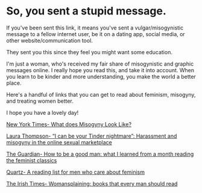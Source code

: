 # So, you sent a stupid message.


If you've been sent this link, it means you've sent a vulgar/misogynistic message to a fellow internet user, be it on a dating app, social media, or other website/communication tool.


They sent you this since they feel you might want some education.


I'm just a woman, who's received my fair share of misogynistic and graphic messages online. I really hope you read this, and take it into account. When you learn to be kinder and more understanding, you make the world a better place.


Here's a handful of links that you can get to read about feminism, misogyny, and treating women better.


I hope you have a lovely day!


[New York Times- What does Misogyny Look Like?](https://www.nytimes.com/2019/03/08/style/misogyny-women-history-photographs.html)


[Laura Thompson- “I can be your Tinder nightmare”: Harassment and misogyny in the online sexual marketplace](https://journals.sagepub.com/doi/full/10.1177/0959353517720226)


[The Guardian- How to be a good man: what I learned from a month reading the feminist classics](https://www.theguardian.com/world/2018/oct/02/how-to-be-good-man-me-too-month-reading-feminist-classics)


[Quartz- A reading list for men who care about feminism](https://qz.com/1465332/a-reading-list-for-men-who-care-about-feminism/)


[The Irish Times- Womansplaining: books that every man should read](https://www.irishtimes.com/culture/books/womansplaining-books-that-every-man-should-read-1.2807403)
